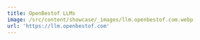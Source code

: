 ```yaml
---
title: OpenBestof LLMs
image: /src/content/showcase/_images/llm.openbestof.com.webp
url: 'https://llm.openbestof.com'
---
```


